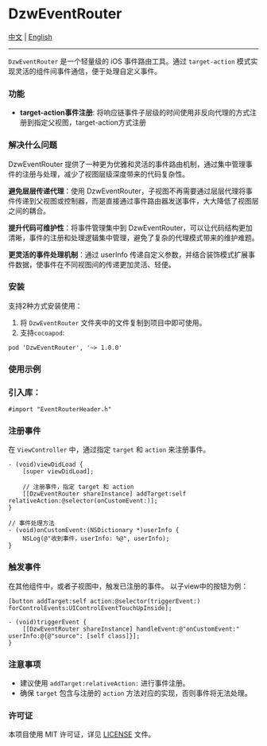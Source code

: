 # DzwEventRouter

[中文](https://github.com/Dtheme/DzwEventRouter/blob/main/README.md) | [English](https://github.com/Dtheme/DzwEventRouter/blob/main/README-en.md)

---

`DzwEventRouter` 是一个轻量级的 iOS 事件路由工具。通过 `target-action` 模式实现灵活的组件间事件通信，便于处理自定义事件。

### 功能

- **target-action事件注册**: 将响应链事件子层级的时间使用非反向代理的方式注册到指定父视图，target-action方式注册

### 解决什么问题

DzwEventRouter 提供了一种更为优雅和灵活的事件路由机制，通过集中管理事件的注册与处理，减少了视图层级深度带来的代码复杂性。

**避免层层传递代理**：使用 DzwEventRouter，子视图不再需要通过层层代理将事件传递到父视图或控制器，而是直接通过事件路由器发送事件，大大降低了视图层之间的耦合。

**提升代码可维护性**：将事件管理集中到 DzwEventRouter，可以让代码结构更加清晰，事件的注册和处理逻辑集中管理，避免了复杂的代理模式带来的维护难题。

**更灵活的事件处理机制**：通过 userInfo 传递自定义参数，并结合装饰模式扩展事件数据，使事件在不同视图间的传递更加灵活、轻便。

### 安装

支持2种方式安装使用：
1. 将 `DzwEventRouter` 文件夹中的文件复制到项目中即可使用。
2. 支持`cocoapod`:
  ```
  pod 'DzwEventRouter', '~> 1.0.0'
  ```

### 使用示例

### 引入库：

```objc
#import "EventRouterHeader.h"
```

### 注册事件

在 `ViewController` 中，通过指定 `target` 和 `action` 来注册事件。

```
- (void)viewDidLoad {
    [super viewDidLoad];

    // 注册事件，指定 target 和 action
    [[DzwEventRouter shareInstance] addTarget:self relativeAction:@selector(onCustomEvent:)];
}

// 事件处理方法
- (void)onCustomEvent:(NSDictionary *)userInfo {
    NSLog(@"收到事件，userInfo: %@", userInfo);
}

```

### 触发事件

在其他组件中，或者子视图中，触发已注册的事件。
以子view中的按钮为例：

```
[button addTarget:self action:@selector(triggerEvent:) forControlEvents:UIControlEventTouchUpInside];

- (void)triggerEvent {
    [[DzwEventRouter shareInstance] handleEvent:@"onCustomEvent:" userInfo:@{@"source": [self class]}];
}

```

### 注意事项

- 建议使用 `addTarget:relativeAction:` 进行事件注册。
- 确保 `target` 包含与注册的 `action` 方法对应的实现，否则事件将无法处理。

### 许可证

本项目使用 MIT 许可证，详见 [LICENSE](https://github.com/Dtheme/DzwEventRouter/blob/main/LICENSE) 文件。
